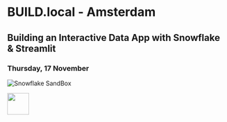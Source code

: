 # BUILD.local - Amsterdam

## Building an Interactive Data App with Snowflake & Streamlit

### Thursday, 17 November

![Snowflake SandBox]( =50x50)

<img src="[Assets/icon.png](https://github.com/daanalytics/Snowflake/blob/master/pictures/BUILD.local%20Amsterdam%2017%20Nov%202022.png)" width="50" heigth="50">
